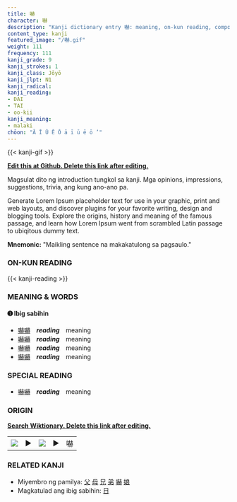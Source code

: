 ```yaml
---
title: 嚇
character: 嚇
description: "Kanji dictionary entry 嚇: meaning, on-kun reading, compounds, origin, related kanji"
content_type: kanji
featured_image: "/嚇.gif"
weight: 111
frequency: 111
kanji_grade: 9
kanji_strokes: 1
kanji_class: Jōyō
kanji_jlpt: N1
kanji_radical: 
kanji_reading: 
- DAI
- TAI
- oo-kii
kanji_meaning:
- malaki
chōon: "Ā Ī Ū Ē Ō ā ī ū ē ō ’"
---
```

[//]: # (Don't edit the line below. Kanji animated GIF code is automatically generated.)
{{< kanji-gif >}}

[//]: # (Edit below this line.)

**[Edit this at Github. Delete this link after editing.](https://github.com/tim0g/tim/tree/main/content/kanji/嚇/index.md)**

Magsulat dito ng introduction tungkol sa kanji. Mga opinions, impressions, suggestions, trivia, ang kung ano-ano pa.

Generate Lorem Ipsum placeholder text for use in your graphic, print and web layouts, and discover plugins for your favorite writing, design and blogging tools. Explore the origins, history and meaning of the famous passage, and learn how Lorem Ipsum went from scrambled Latin passage to ubiqitous dummy text.
 
**Mnemonic:** "Maikling sentence na makakatulong sa pagsaulo."

### ON-KUN READING

[//]: # (Don't edit the line below. ON-KUN READING code is automatically generated.)
{{< kanji-reading >}}

### MEANING & WORDS

#### ➊ **Ibig sabihin**
  - [嚇](../嚇)[嚇](../嚇)　***reading***　meaning
  - [嚇](../嚇)[嚇](../嚇)　***reading***　meaning
  - [嚇](../嚇)[嚇](../嚇)　***reading***　meaning
  - [嚇](../嚇)[嚇](../嚇)　***reading***　meaning

### SPECIAL READING
  - [嚇](../嚇)[嚇](../嚇)　***reading***　meaning

### ORIGIN

**[Search Wiktionary. Delete this link after editing.](https://wiktionary.org/wiki/嚇)**
<table class="kanji-table"><tr><td>
<img src="60px-嚇-bronze.svg.png">
</td><td>▶</td><td>
<img src="60px-嚇-oracle.svg.png">
</td><td>▶</td>
<td class="kanji-origin">嚇</td>
</tr></table>

### RELATED KANJI
- Miyembro ng pamilya: [父](../父) [母](../母) [兄](../兄) [弟](../弟) [嚇](../嚇) [娘](../娘)
- Magkatulad ang ibig sabihin: [日](../日)
